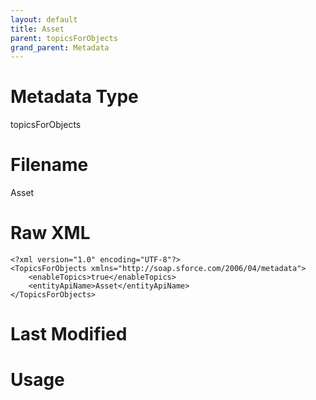 ```yaml
---
layout: default
title: Asset
parent: topicsForObjects
grand_parent: Metadata
---
```

# Metadata Type
topicsForObjects


# Filename 
Asset


# Raw XML
```
<?xml version="1.0" encoding="UTF-8"?>
<TopicsForObjects xmlns="http://soap.sforce.com/2006/04/metadata">
    <enableTopics>true</enableTopics>
    <entityApiName>Asset</entityApiName>
</TopicsForObjects>
```


# Last Modified


# Usage
